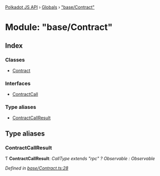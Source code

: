 [Polkadot JS API](../README.md) › [Globals](../globals.md) › ["base/Contract"](_base_contract_.md)

# Module: "base/Contract"

## Index

### Classes

* [Contract](../classes/_base_contract_.contract.md)

### Interfaces

* [ContractCall](../interfaces/_base_contract_.contractcall.md)

### Type aliases

* [ContractCallResult](_base_contract_.md#contractcallresult)

## Type aliases

###  ContractCallResult

Ƭ **ContractCallResult**: *CallType extends "rpc" ? Observable<ContractCallOutcome> : Observable<SubmittableResult>*

*Defined in [base/Contract.ts:28](https://github.com/polkadot-js/api/blob/f1ebcddec6/packages/api-contract/src/base/Contract.ts#L28)*

